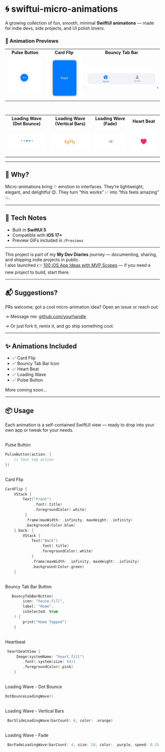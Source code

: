 # 🌀 swiftui-micro-animations

A growing collection of fun, smooth, minimal **SwiftUI animations** — made for indie devs, side projects, and UI polish lovers.

<h3>🚀 Animation Previews</h3>

<table align="center">
  <tr>
    <td align="center"><b>Pulse Button</b></td>
    <td align="center"><b>Card Flip</b></td>
    <td align="center"><b>Bouncy Tab Bar</b></td>
  </tr>
  <tr>
    <td><img src="Gifs/pulse button.gif" width="140" /></td>
    <td><img src="Gifs/card flip.gif" width="140" /></td>
    <td><img src="Gifs/Bouncy Tab Bar.gif" width="300" /></td>
  </tr>
</table>

<br/>

<table align="center">
  <tr>
    <td align="center"><b>Loading Wave (Dot Bounce)</b></td>
    <td align="center"><b>Loading Wave (Vertical Bars)</b></td>
    <td align="center"><b>Loading Wave (Fade)</b></td>
    <td align="center"><b>Heart Beat</b></td>
  </tr>
  <tr>
    <td><img src="Gifs/Loading Wave (Dot Bounce).gif" width="140" /></td>
    <td><img src="Gifs/Loading Wave (Vertical Bars).gif" width="140" /></td>
    <td><img src="Gifs/Loading Wave (Fade).gif" width="140" /></td>
    <td><img src="Gifs/heartbeat.gif" width="140" /></td>
  </tr>
</table>


---

## 🧠 Why?

Micro-animations bring ✨ emotion to interfaces.
They’re lightweight, elegant, and delightful 😌.
They turn “this works” ✅ into “this feels amazing” 💥.

---

## 🔧 Tech Notes

- Built in **SwiftUI 5**
- Compatible with **iOS 17+**
- Preview GIFs included in `/Previews`

---

This project is part of my **My Dev Diaries** journey — documenting, sharing, and shipping indie projects in public.  
I also launched 👉 [100 iOS App Ideas with MVP Scopes](https://heeydurh.gumroad.com/l/hwfkko) — if you need a new project to build, start there.

---

## 📬 Suggestions?

PRs welcome; got a cool micro-animation idea? Open an issue or reach out:

→ Message me: [github.com/yourhandle](https://github.com/yourhandle) 

→ Or just fork it, remix it, and go ship something cool.

---

## ✨ Animations Included

- ✅ Card Flip  
- ✅ Bouncy Tab Bar Icon
- ✅ Heart Beat
- ✅ Loading Wave  
- ✅ Pulse Button  

More coming soon...

---

## 📦 Usage

Each animation is a self-contained SwiftUI view — ready to drop into your own app or tweak for your needs.

\
Pulse Button
```swift
PulseButton(action: {
    // Your tap action
})
```
\
Card Flip
```swift
CardFlip {
    VStack {
        Text("Front")
             .font(.title)
             .foregroundColor(.white)
         }
         .frame(maxWidth: .infinity, maxHeight: .infinity)
         .background(Color.blue)
    } back: {
        VStack {
            Text("Back")
                .font(.title)
                .foregroundColor(.white)
            }
            .frame(maxWidth: .infinity, maxHeight: .infinity)
            .background(Color.green)
    }
```
\
Bouncy Tab Bar Button
```swift
   BouncyTabBarButton(
        icon: "house.fill",
        label: "Home",
        isSelected: true
    ) {
        print("Home Tapped")
    }
```
\
Heartbeat
```swift
 heartbeatView {
     Image(systemName: "heart.fill")
        .font(.system(size: 64))
        .foregroundColor(.pink)
    }
```

\
Loading Wave - Dot Bounce
```swift
DotBounceLoadingWave()
```

\
Loading Wave - Vertical Bars
```swift
 BarSlideLoadingWave(barCount: 6, color: .orange)
```

\
Loading Wave - Fade
```swift
 BarFadeLoadingWave(barCount: 4, size: 10, color: .purple, speed: 0.3)
```
